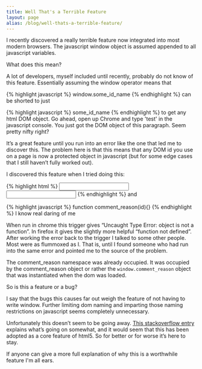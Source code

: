 ```yaml
---
title: Well That's a Terrible Feature
layout: page
alias: /blog/well-thats-a-terrible-feature/
---
```

I recently discovered a really terrible feature now integrated into most modern browsers. The javascript window object is assumed appended to all javascript variables.

What does this mean?

A lot of developers, myself included until recently, probably do not know of this feature. Essentially assuming the window operator means that

{% highlight javascript %}
window.some_id_name
{% endhighlight %}
can be shorted to just

{% highlight javascript %}
some_id_name
{% endhighlight %}
to get any html DOM object. Go ahead, open up Chrome and type 'test' in the javascript console.  You just got the DOM object of this paragraph.  Seem pretty nifty right?

It’s a great feature until you run into an error like the one that led me to discover this. The problem here is that this means that any DOM id you use on a page is now a protected object in javascript (but for some edge cases that I still haven’t fully worked out).

I discovered this feature when I tried doing this:

{% highlight html %}
<input onclick="’comment_reason(“$info[‘comment’]”)’/" type="’button’">
<input id="’comment_reason’/" type="’hidden’">
{% endhighlight %}
and

{% highlight javascript %}
function comment_reason(id){}
{% endhighlight %}
I know real daring of me

When run in chrome this trigger gives “Uncaught Type Error: object is not a function”. In firefox it gives the slightly more helpful “function not defined”. After working the error back to the trigger I talked to some other people.  Most were as flummoxed as I.  That is, until I found someone who had run into the same error and pointed me to the source of the problem.

The comment\_reason namespace was already occupied.  It was occupied by the comment\_reason object or rather the `window.comment_reason` object that was instantiated when the dom was loaded.

So is this a feature or a bug?

I say that the bugs this causes far out weigh the feature of not having to write window. Further limiting dom naming and imparting those naming restrictions on javascript seems completely unnecessary.

Unfortunately this doesn’t seem to be going away. [This stackoverflow entry](http://stackoverflow.com/questions/1415747/javascript-function-and-form-name-conflict) explains what’s going on somewhat, and it would seem that this has been adopted as a core feature of html5. So for better or for worse it’s here to stay.

If anyone can give a more full explanation of why this is a worthwhile feature I'm all ears.
